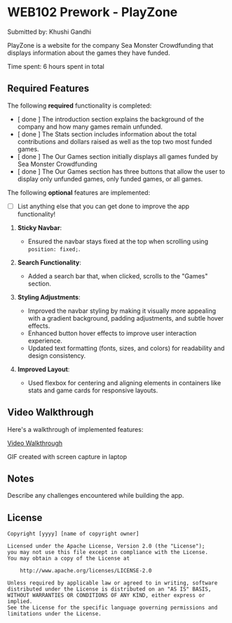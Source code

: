 # WEB102 Prework - PlayZone

Submitted by: Khushi Gandhi

PlayZone is a website for the company Sea Monster Crowdfunding that displays information about the games they have funded.

Time spent: 6 hours spent in total

## Required Features

The following **required** functionality is completed:

* [ done ] The introduction section explains the background of the company and how many games remain unfunded.
* [ done ] The Stats section includes information about the total contributions and dollars raised as well as the top two most funded games.
* [ done ] The Our Games section initially displays all games funded by Sea Monster Crowdfunding
* [ done ] The Our Games section has three buttons that allow the user to display only unfunded games, only funded games, or all games.

The following **optional** features are implemented:

* [ ] List anything else that you can get done to improve the app functionality!

1. **Sticky Navbar**: 
   - Ensured the navbar stays fixed at the top when scrolling using `position: fixed;`.

2. **Search Functionality**: 
   - Added a search bar that, when clicked, scrolls to the "Games" section.
   
3. **Styling Adjustments**:
   - Improved the navbar styling by making it visually more appealing with a gradient background, padding adjustments, and subtle hover effects.
   - Enhanced button hover effects to improve user interaction experience.
   - Updated text formatting (fonts, sizes, and colors) for readability and design consistency.
   
4. **Improved Layout**:
   - Used flexbox for centering and aligning elements in containers like stats and game cards for responsive layouts.


## Video Walkthrough

Here's a walkthrough of implemented features:

<a href='https://drive.google.com/file/d/1TTlVSAr5711g1BA-z_xwx_B2CvlHnRIA/view?usp=drive_link'>Video Walkthrough </a>

<!-- Replace this with whatever GIF tool you used! -->
GIF created with screen capture in laptop
<!-- Recommended tools:
[Kap](https://getkap.co/) for macOS
[ScreenToGif](https://www.screentogif.com/) for Windows
[peek](https://github.com/phw/peek) for Linux. -->

## Notes

Describe any challenges encountered while building the app.

## License

    Copyright [yyyy] [name of copyright owner]

    Licensed under the Apache License, Version 2.0 (the "License");
    you may not use this file except in compliance with the License.
    You may obtain a copy of the License at

        http://www.apache.org/licenses/LICENSE-2.0

    Unless required by applicable law or agreed to in writing, software
    distributed under the License is distributed on an "AS IS" BASIS,
    WITHOUT WARRANTIES OR CONDITIONS OF ANY KIND, either express or implied.
    See the License for the specific language governing permissions and
    limitations under the License.
